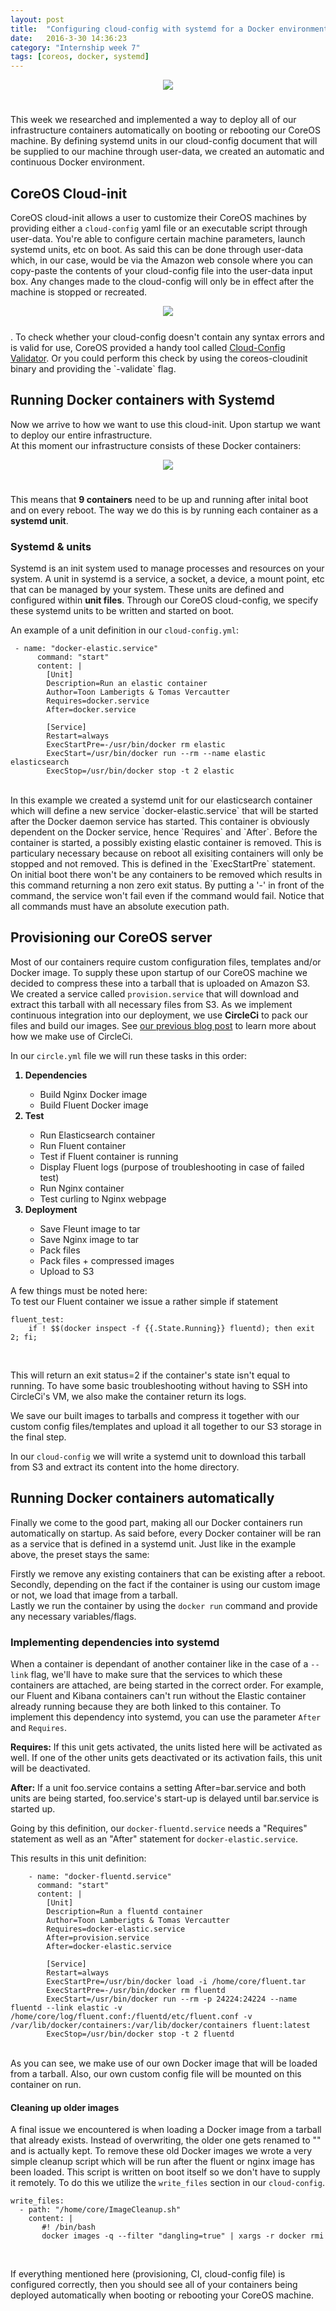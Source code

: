 ```yaml
---
layout: post
title:  "Configuring cloud-config with systemd for a Docker environment"
date:   2016-3-30 14:36:23
category: "Internship week 7"
tags: [coreos, docker, systemd]
---
```



<div style="text-align:center"><img src ="/images/core_and_docker.png" style="max-width:100%;padding-bottom:25px"/></div>

This week we researched and implemented a way to deploy all of our infrastructure containers automatically on booting or rebooting our CoreOS machine. By defining systemd units in our cloud-config document that will be supplied to our machine through user-data, we created an automatic and continuous Docker environment. 
<!--more-->

## **CoreOS Cloud-init**

CoreOS cloud-init allows a user to customize their CoreOS machines by providing either a `cloud-config` yaml file or an executable script through user-data. You're able to configure certain machine parameters, launch systemd units, etc on boot. 
As said this can be done through user-data which, in our case, would be via the Amazon web console where you can copy-paste the contents of your cloud-config file into the user-data input box. Any changes made to the cloud-config will only be in effect after the machine is stopped or recreated. 

<div style="text-align:center"><img src ="/images/ec2-instance-cloud-config.png" style="max-width:100%;padding-bottom:25px"/></div>
.
To check whether your cloud-config doesn't contain any syntax errors and is valid for use, CoreOS provided a handy tool called <a href="https://coreos.com/validate/">Cloud-Config Validator</a>.
Or you could perform this check by using the coreos-cloudinit binary and providing the `-validate` flag.

## **Running Docker containers with Systemd**

Now we arrive to how we want to use this cloud-init. Upon startup we want to deploy our entire infrastructure.  
At this moment our infrastructure consists of these Docker containers:  

<div style="text-align:center"><img src ="/images/infra.png" style="max-width:100%;padding-bottom:25px"/></div>

This means that **9 containers** need to be up and running after inital boot and on every reboot. The way we do this is by running each container as a **systemd unit**.   


### **Systemd & units**

Systemd is an init system used to manage processes and resources on your system. A unit in systemd is a service, a socket, a device, a mount point, etc that can be managed by your system. These units are defined and configured within **unit files**. Through our CoreOS cloud-config, we specify these systemd units to be written and started on boot.  

An example of a unit definition in our `cloud-config.yml`:

```
 - name: "docker-elastic.service"
      command: "start"
      content: |
        [Unit]
        Description=Run an elastic container
        Author=Toon Lamberigts & Tomas Vercautter
        Requires=docker.service
        After=docker.service

        [Service]
        Restart=always
        ExecStartPre=-/usr/bin/docker rm elastic
        ExecStart=/usr/bin/docker run --rm --name elastic elasticsearch
        ExecStop=/usr/bin/docker stop -t 2 elastic
```
<br />
In this example we created a systemd unit for our elasticsearch container which will define a new service `docker-elastic.service` that will be started after the Docker daemon service has started. This container is obviously dependent on the Docker service, hence `Requires` and `After`. Before the container is started, a possibly existing elastic container is removed. This is particulary necessary because on reboot all exisiting containers will only be stopped and not removed. This is defined in the `ExecStartPre` statement. On initial boot there won't be any containers to be removed which results in this command returning a non zero exit status. By putting a '-' in front of the command, the service won't fail even if the command would fail.  
Notice that all commands must have an absolute execution path.

## **Provisioning our CoreOS server**

Most of our containers require custom configuration files, templates and/or Docker image. To supply these upon startup of our CoreOS machine we decided to compress these into a tarball that is uploaded on Amazon S3. We created a service called `provision.service` that will download and extract this tarball with all necessary files from S3. As we implement continuous integration into our deployment, we use **CircleCi** to pack our files and build our images. See <a href="/internship%20week%202/2016/02/24/dock-gen-and-continuous-integration.html">our previous blog post</a> to learn more about how we make use of CircleCi. 

In our `circle.yml` file we will run these tasks in this order:

<ol class="default">
	<b><li>Dependencies</li></b>
	<ul class="default">
 		<li>Build Nginx Docker image</li>
 		<li>Build Fluent Docker image</li>
 	</ul>
 	<b><li>Test</li></b>
 	<ul class="default">
 		<li>Run Elasticsearch container</li>
 		<li>Run Fluent container</li>
 		<li>Test if Fluent container is running</li>
 		<li>Display Fluent logs (purpose of troubleshooting in case of failed test)</li>
 		<li>Run Nginx container</li>
 		<li>Test curling to Nginx webpage</li>
 	</ul>
 	<b><li>Deployment</li></b>
 	<ul class="default">
 		<li>Save Fleunt image to tar</li>
 		<li>Save Nginx image to tar</li>
 		<li>Pack files</li>
 		<li>Pack files + compressed images</li>
 		<li>Upload to S3</li>
 	</ul>
</ol>


A few things must be noted here:  
To test our Fluent container we issue a rather simple if statement

```
fluent_test:
	if ! $$(docker inspect -f {{.State.Running}} fluentd); then exit 2; fi;
```
<br />

This will return an exit status=2 if the container's state isn't equal to running. To have some basic troubleshooting without having to SSH into CircleCi's VM, we also make the container return its logs.  

We save our built images to tarballs and compress it together with our custom config files/templates and upload it all together to our S3 storage in the final step. 
  
In our `cloud-config` we will write a systemd unit to download this tarball from S3 and extract its content into the home directory.

## **Running Docker containers automatically**

Finally we come to the good part, making all our Docker containers run automatically on startup. As said before, every Docker container will be ran as a service that is defined in a systemd unit. Just like in the example above, the preset stays the same:  

Firstly we remove any existing containers that can be existing after a reboot.  Secondly, depending on the fact if the container is using our custom image or not, we load that image from a tarball.  
Lastly we run the container by using the `docker run` command and provide any necessary variables/flags.  

### **Implementing dependencies into systemd**
When a container is dependant of another container like in the case of a `--link` flag, we'll have to make sure that the services to which these containers are attached, are being started in the correct order. For example, our Fluent and Kibana containers can't run without the Elastic container already running because they are both linked to this container. To implement this dependency into systemd, you can use the parameter `After` and `Requires`.  
  
**Requires:** If this unit gets activated, the units listed here will be activated as well. If one of the other units gets deactivated or its activation fails, this unit will be deactivated.

**After:** If a unit foo.service contains a setting After=bar.service and both units are being started, foo.service's start-up is delayed until bar.service is started up.
  
Going by this definition, our `docker-fluentd.service` needs a "Requires" statement as well as an "After" statement for `docker-elastic.service`.

This results in this unit definition:

```
    - name: "docker-fluentd.service"
      command: "start"
      content: |
        [Unit]
        Description=Run a fluentd container
        Author=Toon Lamberigts & Tomas Vercautter
        Requires=docker-elastic.service
        After=provision.service
        After=docker-elastic.service

        [Service]
        Restart=always
        ExecStartPre=/usr/bin/docker load -i /home/core/fluent.tar
        ExecStartPre=-/usr/bin/docker rm fluentd
        ExecStart=/usr/bin/docker run --rm -p 24224:24224 --name fluentd --link elastic -v /home/core/log/fluent.conf:/fluentd/etc/fluent.conf -v /var/lib/docker/containers:/var/lib/docker/containers fluent:latest
        ExecStop=/usr/bin/docker stop -t 2 fluentd
```
<br />
As you can see, we make use of our own Docker image that will be loaded from a tarball. Also, our own custom config file will be mounted on this container on run.  
  
#### **Cleaning up older images**
A final issue we encountered is when loading a Docker image from a tarball that already exists. Instead of overwriting, the older one gets renamed to "<none>" and is actually kept. To remove these old Docker images we wrote a very simple cleanup script which will be run after the fluent or nginx image has been loaded. This script is written on boot itself so we don't have to supply it remotely. To do this we utilize the <code class="highlighter-rouge">write_files</code> section in our <code class="highlighter-rouge">cloud-config</code>.

```
write_files:
  - path: "/home/core/ImageCleanup.sh"
    content: |
       #! /bin/bash
       docker images -q --filter "dangling=true" | xargs -r docker rmi
```
<br />

If everything mentioned here (provisioning, CI, cloud-config file) is configured correctly, then you should see all of your containers being deployed automatically when booting or rebooting your CoreOS machine.
